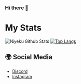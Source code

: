 ### Hi there 👋

# My Stats
![Niyeku Github Stats](https://github-readme-stats.vercel.app/api?username=niyeku&show_icons=true&hide_title=true&theme=tokyonight)
[![Top Langs](https://github-readme-stats.vercel.app/api/top-langs/?username=polemikal&layout=compact&theme=tokyonight)](https://github.com/anuraghazra/github-readme-stats)

## 🌍 Social Media
- [Discord](https://discordapp.com/users/593509502087725252)
- [Instagram](https://www.instagram.com/polemikal_)

